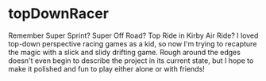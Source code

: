 # topDownRacer

Remember Super Sprint? Super Off Road? Top Ride in Kirby Air Ride? I loved top-down perspective racing games as a kid, so now I'm trying to recapture the magic with a slick and slidy drifting game. Rough around the edges doesn't even begin to describe the project in its current state, but I hope to make it polished and fun to play either alone or with friends!
